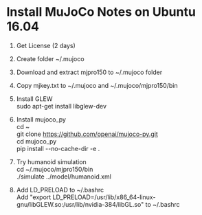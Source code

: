 # Install MuJoCo Notes on Ubuntu 16.04

1. Get License (2 days)

2. Create folder ~/.mujoco

3. Download and extract mjpro150 to ~/.mujoco folder

4. Copy mjkey.txt to ~/.mujoco and ~/.mujoco/mjpro150/bin

5. Install GLEW <br />
sudo apt-get install libglew-dev

6. Install mujoco_py <br />
cd ~ <br />
git clone https://github.com/openai/mujoco-py.git <br />
cd mujoco_py <br />
pip install --no-cache-dir -e .

7. Try humanoid simulation <br />
cd ~/.mujoco/mjpro150/bin <br />
./simulate ../model/humanoid.xml

8. Add LD_PRELOAD to ~/.bashrc <br />
Add "export LD_PRELOAD=/usr/lib/x86_64-linux-gnu/libGLEW.so:/usr/lib/nvidia-384/libGL.so" to ~/.bashrc
